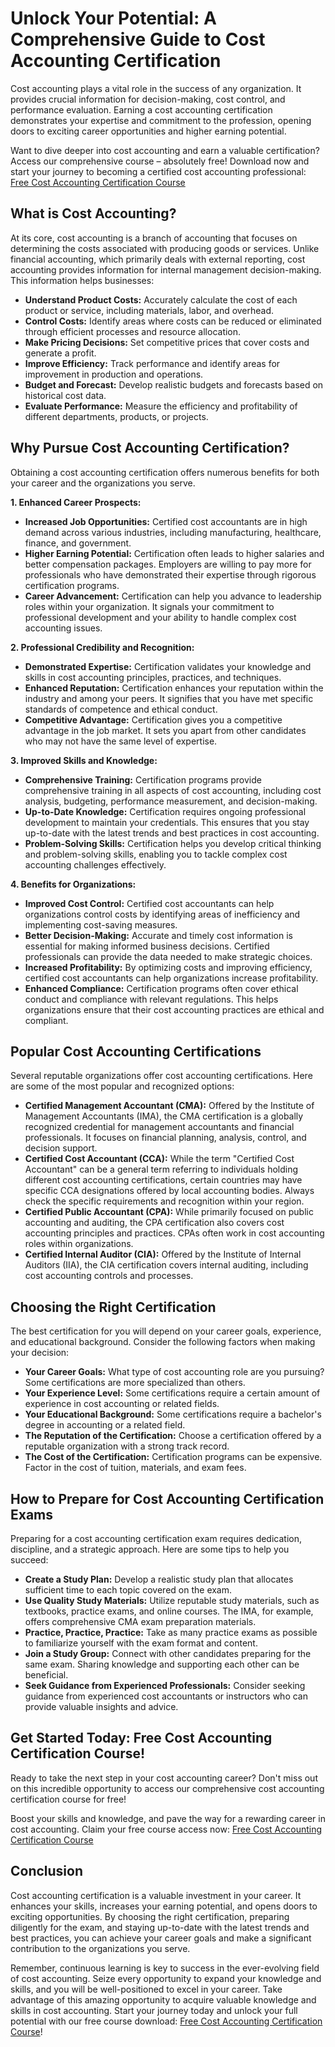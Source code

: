 # Unlock Your Potential: A Comprehensive Guide to Cost Accounting Certification

Cost accounting plays a vital role in the success of any organization. It provides crucial information for decision-making, cost control, and performance evaluation. Earning a cost accounting certification demonstrates your expertise and commitment to the profession, opening doors to exciting career opportunities and higher earning potential.

Want to dive deeper into cost accounting and earn a valuable certification? Access our comprehensive course – absolutely free! Download now and start your journey to becoming a certified cost accounting professional: [Free Cost Accounting Certification Course](https://udemywork.com/cost-accounting-certification)

## What is Cost Accounting?

At its core, cost accounting is a branch of accounting that focuses on determining the costs associated with producing goods or services. Unlike financial accounting, which primarily deals with external reporting, cost accounting provides information for internal management decision-making. This information helps businesses:

*   **Understand Product Costs:** Accurately calculate the cost of each product or service, including materials, labor, and overhead.
*   **Control Costs:** Identify areas where costs can be reduced or eliminated through efficient processes and resource allocation.
*   **Make Pricing Decisions:** Set competitive prices that cover costs and generate a profit.
*   **Improve Efficiency:** Track performance and identify areas for improvement in production and operations.
*   **Budget and Forecast:** Develop realistic budgets and forecasts based on historical cost data.
*   **Evaluate Performance:** Measure the efficiency and profitability of different departments, products, or projects.

## Why Pursue Cost Accounting Certification?

Obtaining a cost accounting certification offers numerous benefits for both your career and the organizations you serve.

**1. Enhanced Career Prospects:**

*   **Increased Job Opportunities:** Certified cost accountants are in high demand across various industries, including manufacturing, healthcare, finance, and government.
*   **Higher Earning Potential:** Certification often leads to higher salaries and better compensation packages. Employers are willing to pay more for professionals who have demonstrated their expertise through rigorous certification programs.
*   **Career Advancement:** Certification can help you advance to leadership roles within your organization. It signals your commitment to professional development and your ability to handle complex cost accounting issues.

**2. Professional Credibility and Recognition:**

*   **Demonstrated Expertise:** Certification validates your knowledge and skills in cost accounting principles, practices, and techniques.
*   **Enhanced Reputation:** Certification enhances your reputation within the industry and among your peers. It signifies that you have met specific standards of competence and ethical conduct.
*   **Competitive Advantage:** Certification gives you a competitive advantage in the job market. It sets you apart from other candidates who may not have the same level of expertise.

**3. Improved Skills and Knowledge:**

*   **Comprehensive Training:** Certification programs provide comprehensive training in all aspects of cost accounting, including cost analysis, budgeting, performance measurement, and decision-making.
*   **Up-to-Date Knowledge:** Certification requires ongoing professional development to maintain your credentials. This ensures that you stay up-to-date with the latest trends and best practices in cost accounting.
*   **Problem-Solving Skills:** Certification helps you develop critical thinking and problem-solving skills, enabling you to tackle complex cost accounting challenges effectively.

**4. Benefits for Organizations:**

*   **Improved Cost Control:** Certified cost accountants can help organizations control costs by identifying areas of inefficiency and implementing cost-saving measures.
*   **Better Decision-Making:** Accurate and timely cost information is essential for making informed business decisions. Certified professionals can provide the data needed to make strategic choices.
*   **Increased Profitability:** By optimizing costs and improving efficiency, certified cost accountants can help organizations increase profitability.
*   **Enhanced Compliance:** Certification programs often cover ethical conduct and compliance with relevant regulations. This helps organizations ensure that their cost accounting practices are ethical and compliant.

## Popular Cost Accounting Certifications

Several reputable organizations offer cost accounting certifications. Here are some of the most popular and recognized options:

*   **Certified Management Accountant (CMA):** Offered by the Institute of Management Accountants (IMA), the CMA certification is a globally recognized credential for management accountants and financial professionals. It focuses on financial planning, analysis, control, and decision support.
*   **Certified Cost Accountant (CCA):** While the term "Certified Cost Accountant" can be a general term referring to individuals holding different cost accounting certifications, certain countries may have specific CCA designations offered by local accounting bodies. Always check the specific requirements and recognition within your region.
*   **Certified Public Accountant (CPA):** While primarily focused on public accounting and auditing, the CPA certification also covers cost accounting principles and practices. CPAs often work in cost accounting roles within organizations.
*   **Certified Internal Auditor (CIA):** Offered by the Institute of Internal Auditors (IIA), the CIA certification covers internal auditing, including cost accounting controls and processes.

## Choosing the Right Certification

The best certification for you will depend on your career goals, experience, and educational background. Consider the following factors when making your decision:

*   **Your Career Goals:** What type of cost accounting role are you pursuing? Some certifications are more specialized than others.
*   **Your Experience Level:** Some certifications require a certain amount of experience in cost accounting or related fields.
*   **Your Educational Background:** Some certifications require a bachelor's degree in accounting or a related field.
*   **The Reputation of the Certification:** Choose a certification offered by a reputable organization with a strong track record.
*   **The Cost of the Certification:** Certification programs can be expensive. Factor in the cost of tuition, materials, and exam fees.

## How to Prepare for Cost Accounting Certification Exams

Preparing for a cost accounting certification exam requires dedication, discipline, and a strategic approach. Here are some tips to help you succeed:

*   **Create a Study Plan:** Develop a realistic study plan that allocates sufficient time to each topic covered on the exam.
*   **Use Quality Study Materials:** Utilize reputable study materials, such as textbooks, practice exams, and online courses. The IMA, for example, offers comprehensive CMA exam preparation materials.
*   **Practice, Practice, Practice:** Take as many practice exams as possible to familiarize yourself with the exam format and content.
*   **Join a Study Group:** Connect with other candidates preparing for the same exam. Sharing knowledge and supporting each other can be beneficial.
*   **Seek Guidance from Experienced Professionals:** Consider seeking guidance from experienced cost accountants or instructors who can provide valuable insights and advice.

## Get Started Today: Free Cost Accounting Certification Course!

Ready to take the next step in your cost accounting career? Don't miss out on this incredible opportunity to access our comprehensive cost accounting certification course for free!

Boost your skills and knowledge, and pave the way for a rewarding career in cost accounting. Claim your free course access now: [Free Cost Accounting Certification Course](https://udemywork.com/cost-accounting-certification)

## Conclusion

Cost accounting certification is a valuable investment in your career. It enhances your skills, increases your earning potential, and opens doors to exciting opportunities. By choosing the right certification, preparing diligently for the exam, and staying up-to-date with the latest trends and best practices, you can achieve your career goals and make a significant contribution to the organizations you serve.

Remember, continuous learning is key to success in the ever-evolving field of cost accounting. Seize every opportunity to expand your knowledge and skills, and you will be well-positioned to excel in your career. Take advantage of this amazing opportunity to acquire valuable knowledge and skills in cost accounting. Start your journey today and unlock your full potential with our free course download: [Free Cost Accounting Certification Course](https://udemywork.com/cost-accounting-certification)!
